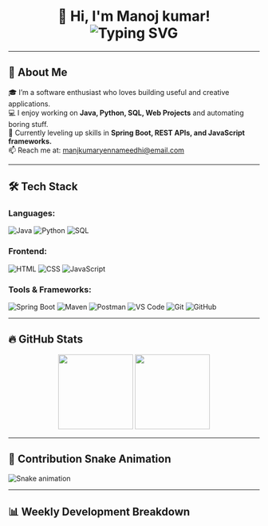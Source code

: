 <!-- README.md for GitHub Profile: Manojkumar -->

<h1 align="center">
  👋 Hi, I'm Manoj kumar!
  <br/>
  <img src="https://readme-typing-svg.herokuapp.com?font=Fira+Code&pause=1000&center=true&vCenter=true&color=F76D6D&width=435&lines=Passionate+Developer;Java+%7C+Python+%7C+Web+Developer;SQL+%7C+Spring+%7C+Problem+Solver" alt="Typing SVG" />
</h1>

---

## 🚀 About Me

🎓 I’m a software enthusiast who loves building useful and creative applications.  
💻 I enjoy working on **Java, Python, SQL, Web Projects** and automating boring stuff.  
🧠 Currently leveling up skills in **Spring Boot, REST APIs, and JavaScript frameworks.**  
📫 Reach me at: [manjkumaryennameedhi@email.com](mailto:manojkumaryennameedhi@email.com)  


---

## 🛠 Tech Stack

### Languages:
![Java](https://img.shields.io/badge/-Java-%23ED8B00?style=for-the-badge&logo=java&logoColor=white)
![Python](https://img.shields.io/badge/-Python-%2314354C?style=for-the-badge&logo=python)
![SQL](https://img.shields.io/badge/-SQL-%23007ACC?style=for-the-badge&logo=postgresql)

### Frontend:
![HTML](https://img.shields.io/badge/-HTML5-E34F26?style=for-the-badge&logo=html5&logoColor=white)
![CSS](https://img.shields.io/badge/-CSS3-1572B6?style=for-the-badge&logo=css3)
![JavaScript](https://img.shields.io/badge/-JavaScript-F7DF1E?style=for-the-badge&logo=javascript&logoColor=black)

### Tools & Frameworks:
![Spring Boot](https://img.shields.io/badge/-SpringBoot-%236DB33F?style=for-the-badge&logo=spring-boot)
![Maven](https://img.shields.io/badge/-Maven-C71A36?style=for-the-badge&logo=apache-maven)
![Postman](https://img.shields.io/badge/-Postman-FF6C37?style=for-the-badge&logo=postman)
![VS Code](https://img.shields.io/badge/-VS%20Code-007ACC?style=for-the-badge&logo=visual-studio-code)
![Git](https://img.shields.io/badge/-Git-F05032?style=for-the-badge&logo=git)
![GitHub](https://img.shields.io/badge/-GitHub-181717?style=for-the-badge&logo=github)

---

## 🔥 GitHub Stats

<p align="center">
  <img src="https://github-readme-stats.vercel.app/api?username=Manojkumar&show_icons=true&theme=radical" height="150"/>
  <img src="https://github-readme-streak-stats.herokuapp.com/?user=Manojkumar&theme=radical" height="150"/>
</p>

---

## 🐍 Contribution Snake Animation

![Snake animation](https://github.com/Manjkumar/Manojkumar/blob/output/github-contribution-grid-snake.svg)

---

## 📊 Weekly Development Breakdown

<!--START_SECTION:waka-->
<!-- Replace with real-time stats plugin later -->
